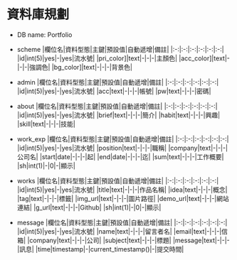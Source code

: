 # 資料庫規劃

- DB name: Portfolio

- scheme
  |欄位名|資料型態|主鍵|預設值|自動遞增|備註|
  |:-:|:-:|:-:|:-:|:-:|:-:|
  |id|int(5)|yes|-|yes|流水號|
  |pri_color]|text|-|-|-|主顏色|
  |acc_color]|text|-|-|-|強調色|
  |bg_color]|text|-|-|-|背景色|
- admin
  |欄位名|資料型態|主鍵|預設值|自動遞增|備註|
  |:-:|:-:|:-:|:-:|:-:|:-:|
  |id|int(5)|yes|-|yes|流水號|
  |acc|text|-|-|-|帳號|
  |pw|text|-|-|-|密碼|
- about
  |欄位名|資料型態|主鍵|預設值|自動遞增|備註|
  |:-:|:-:|:-:|:-:|:-:|:-:|
  |id|int(5)|yes|-|yes|流水號|
  |brief|text|-|-|-|簡介|
  |habit|text|-|-|-|興趣|
  |skill|text|-|-|-|技能|
- work_exp
  |欄位名|資料型態|主鍵|預設值|自動遞增|備註|
  |:-:|:-:|:-:|:-:|:-:|:-:|
  |id|int(5)|yes|-|yes|流水號|
  |position|text|-|-|-|職稱|
  |company|text|-|-|-|公司名|
  |start|date|-|-|-|起|
  |end|date|-|-|-|迄|
  |sum|text|-|-|-|工作概要|
  |sh|int(1)|-|0|-|顯示|
- works
  |欄位名|資料型態|主鍵|預設值|自動遞增|備註|
  |:-:|:-:|:-:|:-:|:-:|:-:|
  |id|int(5)|yes|-|yes|流水號|
  |title|text|-|-|-|作品名稱|
  |idea|text|-|-|-|概念|
  |tag|text|-|-|-|標籤|
  |img_url|text|-|-|-|圖片路徑|
  |demo_url|text|-|-|-|網站連結|
  |g_url|text|-|-|-|Github|
  |sh|int(1)|-|0|-|顯示|
- message
  |欄位名|資料型態|主鍵|預設值|自動遞增|備註|
  |:-:|:-:|:-:|:-:|:-:|:-:|
  |id|int(5)|yes|-|yes|流水號|
  |name|text|-|-|-|留言者名|
  |email|text|-|-|-|信箱|
  |company|text|-|-|-|公司|
  |subject|text|-|-|-|標題|
  |message|text|-|-|-|訊息|
  |time|timestamp|-|current_timestamp()|-|提交時間|
